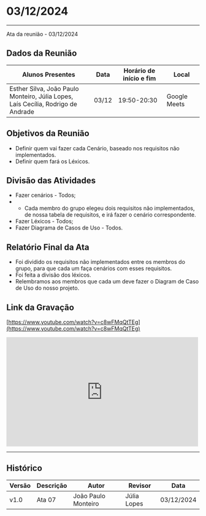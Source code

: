# 03/12/2024
---

Ata da reunião - 03/12/2024

## Dados da Reunião


| Alunos Presentes | Data | Horário de início e fim | Local |
| -------- | ------- | ------- | ------- |
| Esther Silva, João Paulo Monteiro, Júlia Lopes,<br> Laís Cecília, Rodrigo de Andrade | 03/12 | 19:50-20:30 | Google Meets |

## Objetivos da Reunião

- Definir quem vai fazer cada Cenário, baseado nos requisitos não implementados.
- Definir quem fará os Léxicos.

## Divisão das Atividades

- Fazer cenários - Todos;
- - Cada membro do grupo elegeu dois requisitos não implementados, de nossa tabela de requisitos, e irá fazer o cenário correspondente.
- Fazer Léxicos - Todos;
- Fazer Diagrama de Casos de Uso - Todos.

## Relatório Final da Ata

- Foi dividido os requisitos não implementados entre os membros do grupo, para que cada um faça cenários com esses requisitos.
- Foi feita a divisão dos léxicos.
- Relembramos aos membros que cada um deve fazer o Diagram de Caso de Uso do nosso projeto.

## Link da Gravação

[https://www.youtube.com/watch?v=c8wFMqQtTEg](https://www.youtube.com/watch?v=c8wFMqQtTEg)

<iframe width="500" height="285" src="https://www.youtube.com/embed/-c8wFMqQtTEg" title="[2024-2] Requisitos - Grupo 2 - 03/12/2024" frameborder="0" allow="accelerometer; autoplay; clipboard-write; encrypted-media; gyroscope; picture-in-picture; web-share" referrerpolicy="strict-origin-when-cross-origin" allowfullscreen></iframe>

---

## Histórico


| Versão | Descrição                  | Autor                   | Revisor                  | Data       |
|--------|----------------------------|-------------------------|--------------------------|------------|
| v1.0   | Ata 07                     | João Paulo Monteiro     | Júlia Lopes| 03/12/2024 |
